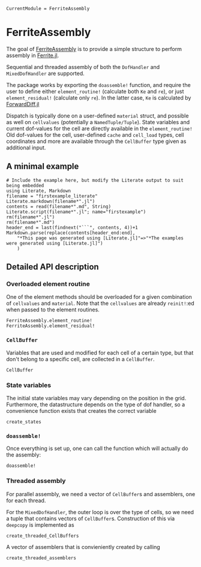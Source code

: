 ```@meta
CurrentModule = FerriteAssembly
```

# FerriteAssembly

The goal of [FerriteAssembly](https://github.com/KnutAM/FerriteAssembly.jl) 
is to provide a simple structure to perform assembly in 
[Ferrite.jl](https://github.com/Ferrite-FEM/Ferrite.jl/).

Sequential and threaded assembly of both the `DofHandler` and `MixedDofHandler` are supported.

The package works by exporting the `doassemble!` function, and require the 
user to define either `element_routine!` (calculate both `Ke` and `re`),
or just `element_residual!` (calculate only `re`). 
In the latter case, `Ke` is calculated by 
[ForwardDiff.jl](https://github.com/JuliaDiff/ForwardDiff.jl)

Dispatch is typically done on a user-defined `material` struct,
and possible as well on `cellvalues` (potentially a `NamedTuple/Tuple`).
State variables and current dof-values for the cell are directly available in the `element_routine!`
Old dof-values for the cell, user-defined `cache` and `cell_load` types, cell coordinates and more 
are available through the `CellBuffer` type given as additional input. 

## A minimal example
```@eval
# Include the example here, but modify the Literate output to suit being embedded
using Literate, Markdown
filename = "firstexample_literate"
Literate.markdown(filename*".jl")
contents = read(filename*".md", String)
Literate.script(filename*".jl"; name="firstexample")
rm(filename*".jl")
rm(filename*".md")
header_end = last(findnext("```", contents, 4))+1
Markdown.parse(replace(contents[header_end:end], 
    "*This page was generated using [Literate.jl]"=>"*The examples were generated using [Literate.jl]")
    )
```

## Detailed API description
### Overloaded element routine
One of the element methods should be overloaded for a given combination of `cellvalues`
and `material`. 
Note that the `cellvalues` are already `reinit!`:ed when passed to the element routines. 
```@docs
FerriteAssembly.element_routine!
FerriteAssembly.element_residual!
```

### `CellBuffer`
Variables that are used and modified for each cell of a certain type, 
but that don't belong to a specific cell, are collected in a `CellBuffer`.
```@docs
CellBuffer
```

### State variables
The initial state variables may vary depending on the position in the grid.
Furthermore, the datastructure depends on the type of dof handler, so
a convenience function exists that creates the correct variable
```@docs
create_states
```

### `doassemble!`
Once everything is set up, one can call the function which will actually 
do the assembly:
```@docs
doassemble!
```

### Threaded assembly
For parallel assembly, we need a vector of `CellBuffer`s and assemblers, 
one for each thread. 

For the `MixedDofHandler`, the outer loop is over the type of cells,
so we need a tuple that contains vectors of `CellBuffer`s. 
Construction of this via `deepcopy` is implemented as
```@docs
create_threaded_CellBuffers
```

A vector of assemblers that is convieniently created by calling 
```@docs
create_threaded_assemblers
```
